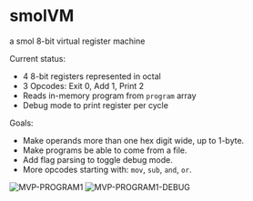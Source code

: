# smolVM
a smol 8-bit virtual register machine

Current status:
- 4 8-bit registers represented in octal
- 3 Opcodes: Exit 0, Add 1, Print 2
- Reads in-memory program from `program` array
- Debug mode to print register per cycle

Goals:
- Make operands more than one hex digit wide, up to 1-byte.
- Make programs be able to come from a file.
- Add flag parsing to toggle debug mode.
- More opcodes starting with: `mov`, `sub`, `and`, `or`.

![MVP-PROGRAM1](mvp-program1)
![MVP-PROGRAM1-DEBUG](mvp-program1-debug)